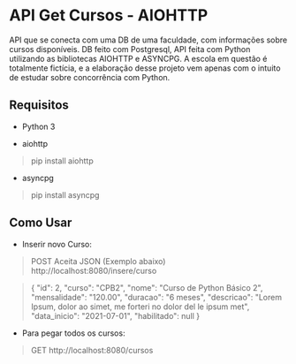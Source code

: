 # API Get Cursos - AIOHTTP
API que se conecta com uma DB de uma faculdade, com informações sobre cursos disponíveis.
DB feito com Postgresql, API feita com Python utilizando as bibliotecas AIOHTTP e ASYNCPG.
A escola em questão é totalmente fictícia, e a elaboração desse projeto vem apenas com o intuito de estudar sobre concorrência com Python.

## Requisitos
- Python 3

- aiohttp
> pip install aiohttp

- asyncpg
> pip install asyncpg

## Como Usar

- Inserir novo Curso:
>POST
>Aceita JSON (Exemplo abaixo)
>http://localhost:8080/insere/curso

>{
        "id": 2,
        "curso": "CPB2",
        "nome": "Curso de Python Básico 2",
        "mensalidade": "120.00",
        "duracao": "6 meses",
        "descricao": "Lorem Ipsum, dolor ao simet, me forteri no dolor del le ipsum met",
        "data_inicio": "2021-07-01",
        "habilitado": null
    }


- Para pegar todos os cursos:
>GET
>http://localhost:8080/cursos




